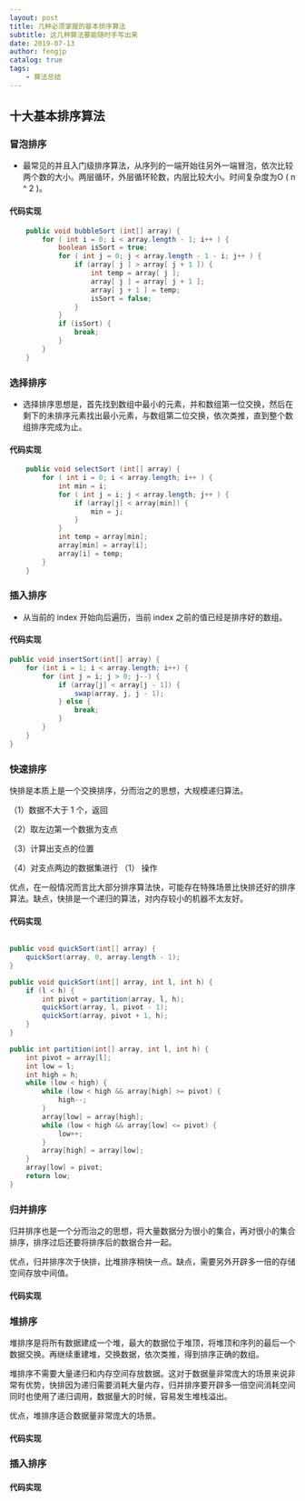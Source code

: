 ```yaml
---
layout: post
title: 几种必须掌握的基本排序算法
subtitle: 这几种算法要能随时手写出来
date: 2019-07-13
author: fengjp
catalog: true
tags:
    - 算法总结
---
```


## 十大基本排序算法

### 冒泡排序

- 最常见的并且入门级排序算法，从序列的一端开始往另外一端冒泡，依次比较两个数的大小。两层循环，外层循环轮数，内层比较大小。时间复杂度为O ( n ^ 2 )。

#### 代码实现
```java
    public void bubbleSort (int[] array) {
        for ( int i = 0; i < array.length - 1; i++ ) {
            boolean isSort = true;
            for ( int j = 0; j < array.length - 1 - i; j++ ) {
                if (array[ j ] > array[ j + 1 ]) {
                    int temp = array[ j ];
                    array[ j ] = array[ j + 1 ];
                    array[ j + 1 ] = temp;
                    isSort = false;
                }
            }
            if (isSort) {
                break;
            }
        }
    }
```
### 选择排序

- 选择排序思想是，首先找到数组中最小的元素，并和数组第一位交换，然后在剩下的未排序元素找出最小元素，与数组第二位交换，依次类推，直到整个数组排序完成为止。

#### 代码实现
```java
    public void selectSort (int[] array) {
        for ( int i = 0; i < array.length; i++ ) {
            int min = i;
            for ( int j = i; j < array.length; j++ ) {
                if (array[j] < array[min]) {
                    min = j;
                }
            }
            int temp = array[min];
            array[min] = array[i];
            array[i] = temp;
        }
    }
```
### 插入排序

- 从当前的 index 开始向后遍历，当前 index 之前的值已经是排序好的数组。

#### 代码实现

```java
public void insertSort(int[] array) {
    for (int i = 1; i < array.length; i++) {
        for (int j = i; j > 0; j--) {
            if (array[j] < array[j - 1]) {
                swap(array, j, j - 1);
            } else {
                break;
            }
        }
    }
}
```

### 快速排序

快排是本质上是一个交换排序，分而治之的思想，大规模递归算法。

（1）数据不大于 1 个，返回

（2）取左边第一个数据为支点

（3）计算出支点的位置

（4）对支点两边的数据集进行 （1） 操作

优点，在一般情况而言比大部分排序算法快，可能存在特殊场景比快排还好的排序算法。缺点，快排是一个递归的算法，对内存较小的机器不太友好。

#### 代码实现

```java

public void quickSort(int[] array) {
    quickSort(array, 0, array.length - 1);
}

public void quickSort(int[] array, int l, int h) {
    if (l < h) {
        int pivot = partition(array, l, h);
        quickSort(array, l, pivot - 1);
        quickSort(array, pivot + 1, h);
    }
}

public int partition(int[] array, int l, int h) {
    int pivot = array[l];
    int low = l;
    int high = h;
    while (low < high) {
        while (low < high && array[high] >= pivot) {
            high--;
        }
        array[low] = array[high];
        while (low < high && array[low] <= pivot) {
            low++;
        }
        array[high] = array[low];
    }
    array[low] = pivot;
    return low;
}
```
### 归并排序

归并排序也是一个分而治之的思想，将大量数据分为很小的集合，再对很小的集合排序，排序过后还要将排序后的数据合并一起。

优点，归并排序次于快排，比堆排序稍快一点。缺点，需要另外开辟多一倍的存储空间存放中间值。

#### 代码实现

### 堆排序

堆排序是将所有数据建成一个堆，最大的数据位于堆顶，将堆顶和序列的最后一个数据交换。再继续重建堆，交换数据，依次类推，得到排序正确的数组。

堆排序不需要大量递归和内存空间存放数据。这对于数据量非常庞大的场景来说非常有优势，快排因为递归需要消耗大量内存，归并排序要开辟多一倍空间消耗空间同时也使用了递归调用，数据量大的时候，容易发生堆栈溢出。

优点，堆排序适合数据量非常庞大的场景。

#### 代码实现
### 插入排序


#### 代码实现



